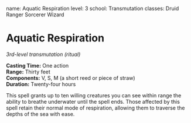 name: Aquatic Respiration
level: 3
school: Transmutation
classes: Druid
         Ranger
         Sorcerer
         Wizard

# Aquatic Respiration 
_3rd-level transmutation (ritual)_ 

**Casting Time:** One action    
**Range:** Thirty feet    
**Components:** V, S, M (a short reed or piece of straw)    
**Duration:** Twenty-four hours 

This spell grants up to ten willing creatures you can see within range the ability to breathe underwater until the spell ends. Those affected by this spell retain their normal mode of respiration, allowing them to traverse the depths of the sea with ease.